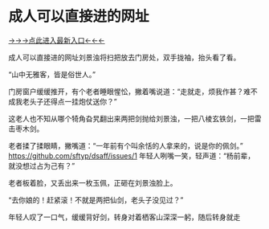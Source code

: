 # 成人可以直接进的网址


<a href="https://h8t8.top ">→→→点此进入最新入口←←←</a>


成人可以直接进的网址刘景浊将扫把放去门房处，双手拢袖，抬头看了看。

“山中无雅客，皆是俗世人。”

门房窗户缓缓推开，有个老者睡眼惺忪，撇着嘴说道：“走就走，烦我作甚？难不成我老头子还得点一挂炮仗送你？”

这老人也不知从哪个犄角旮旯翻出来两把剑抛给刘景浊，一把八棱玄铁剑，一把雷击枣木剑。

老者揉了揉眼睛，撇嘴道：“一年前有个叫余恬的人拿来的，说是你的佩剑。”
https://github.com/sftyp/dsaff/issues/1
年轻人咧嘴一笑，轻声道：“杨前辈，就没想过占为己有？”

老者板着脸，又丢出来一枚玉佩，正砸在刘景浊脸上。

“去你娘的！赶紧滚！不就是两把仙剑，老头子没见过？”

年轻人叹了一口气，缓缓背好剑，转身对着栖客山深深一躬，随后转身就走
